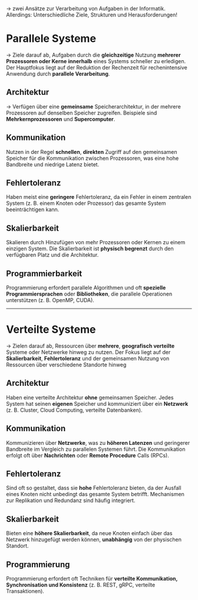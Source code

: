 
-> zwei Ansätze zur Verarbeitung von Aufgaben in der Informatik.
Allerdings: Unterschiedliche Ziele, Strukturen und Herausforderungen!

# Parallele Systeme

-> Ziele darauf ab, Aufgaben durch die **gleichzeitige** Nutzung **mehrerer Prozessoren oder Kerne** **innerhalb** eines Systems schneller zu erledigen. Der Hauptfokus liegt auf der Reduktion der Rechenzeit für rechenintensive Anwendung durch **parallele Verarbeitung**.

## Architektur
-> Verfügen über eine **gemeinsame** Speicherarchitektur, in der mehrere Prozessoren auf denselben Speicher zugreifen. Beispiele sind **Mehrkernprozessoren** und **Supercomputer**.

## Kommunikation
Nutzen in der Regel **schnellen**, **direkten** Zugriff auf den gemeinsamen Speicher für die Kommunikation zwischen Prozessoren, was eine hohe Bandbreite und niedrige Latenz bietet.

## Fehlertoleranz
Haben meist eine **geringere** Fehlertoleranz, da ein Fehler in einem zentralen System (z. B. einem Knoten oder Prozessor) das gesamte System beeinträchtigen kann.

## Skalierbarkeit
Skalieren durch Hinzufügen von mehr Prozessoren oder Kernen zu einem einzigen System. Die Skalierbarkeit ist **physisch begrenzt** durch den verfügbaren Platz und die Architektur.

## Programmierbarkeit
Programmierung erfordert parallele Algorithmen und oft **spezielle Programmiersprachen** oder **Bibliotheken**, die parallele Operationen unterstützen (z. B. OpenMP, CUDA).

___
# Verteilte Systeme
-> Zielen darauf ab, Ressourcen über **mehrere**, **geografisch verteilte** Systeme oder Netzwerke hinweg zu nutzen. Der Fokus liegt auf der **Skalierbarkeit**, **Fehlertoleranz** und der gemeinsamen Nutzung von Ressourcen über verschiedene Standorte hinweg

## Architektur
Haben eine verteilte Architektur **ohne** gemeinsamen Speicher. Jedes System hat seinen **eigenen** Speicher und kommuniziert über ein **Netzwerk** (z. B. Cluster, Cloud Computing, verteilte Datenbanken).

## Kommunikation
Kommunizieren über **Netzwerke**, was zu **höheren Latenzen** und geringerer Bandbreite im Vergleich zu parallelen Systemen führt. Die Kommunikation erfolgt oft über **Nachrichten** oder **Remote Procedure** Calls (RPCs).

## Fehlertoleranz
Sind oft so gestaltet, dass sie **hohe** Fehlertoleranz bieten, da der Ausfall eines Knoten nicht unbedingt das gesamte System betrifft. Mechanismen zur Replikation und Redundanz sind häufig integriert.

## Skalierbarkeit
Bieten eine **höhere Skalierbarkeit**, da neue Knoten einfach über das Netzwerk hinzugefügt werden können, **unabhängig** von der physischen Standort.

## Programmierung
Programmierung erfordert oft Techniken für **verteilte Kommunikation, Synchronisation und Konsistenz** (z. B. REST, gRPC, verteilte Transaktionen).